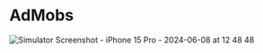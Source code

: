 # AdMobs


![Simulator Screenshot - iPhone 15 Pro - 2024-06-08 at 12 48 48](https://github.com/madhur2603/AdMobs/assets/137180100/8d929e3b-9a81-48cd-9e8a-3e1b2c50bef0)

